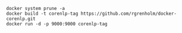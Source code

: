     docker system prune -a
    docker build -t corenlp-tag https://github.com/rgrenholm/docker-corenlp.git
    docker run -d -p 9000:9000 corenlp-tag
